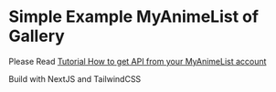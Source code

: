 # Simple Example MyAnimeList of Gallery
Please Read [Tutorial How to get API from your MyAnimeList account](https://github.com/nurkholiqansori/apiMyAnimeList "MyAnimeList API")

Build with NextJS and TailwindCSS
